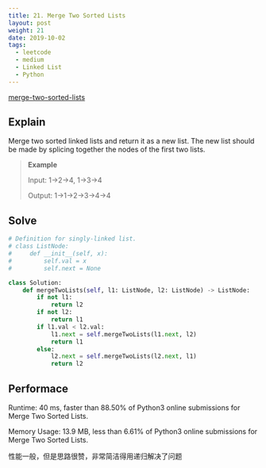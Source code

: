 ```yaml
---
title: 21. Merge Two Sorted Lists
layout: post
weight: 21
date: 2019-10-02
tags:
  - leetcode
  - medium
  - Linked List
  - Python
---
```


[merge-two-sorted-lists](https://leetcode.com/problems/merge-two-sorted-lists/)

## Explain 

Merge two sorted linked lists and return it as a new list. The new list should be made by splicing together the nodes of the first two lists.

> **Example**
>
> Input: 1->2->4, 1->3->4
>
> Output: 1->1->2->3->4->4

## Solve

``` python 
# Definition for singly-linked list.
# class ListNode:
#     def __init__(self, x):
#         self.val = x
#         self.next = None

class Solution:
    def mergeTwoLists(self, l1: ListNode, l2: ListNode) -> ListNode:
        if not l1:
            return l2
        if not l2:
            return l1
        if l1.val < l2.val:
            l1.next = self.mergeTwoLists(l1.next, l2)
            return l1
        else:
            l2.next = self.mergeTwoLists(l2.next, l1)
            return l2    
```

## Performace

Runtime: 40 ms, faster than 88.50% of Python3 online submissions for Merge Two Sorted Lists.

Memory Usage: 13.9 MB, less than 6.61% of Python3 online submissions for Merge Two Sorted Lists.

性能一般，但是思路很赞，非常简洁得用递归解决了问题
